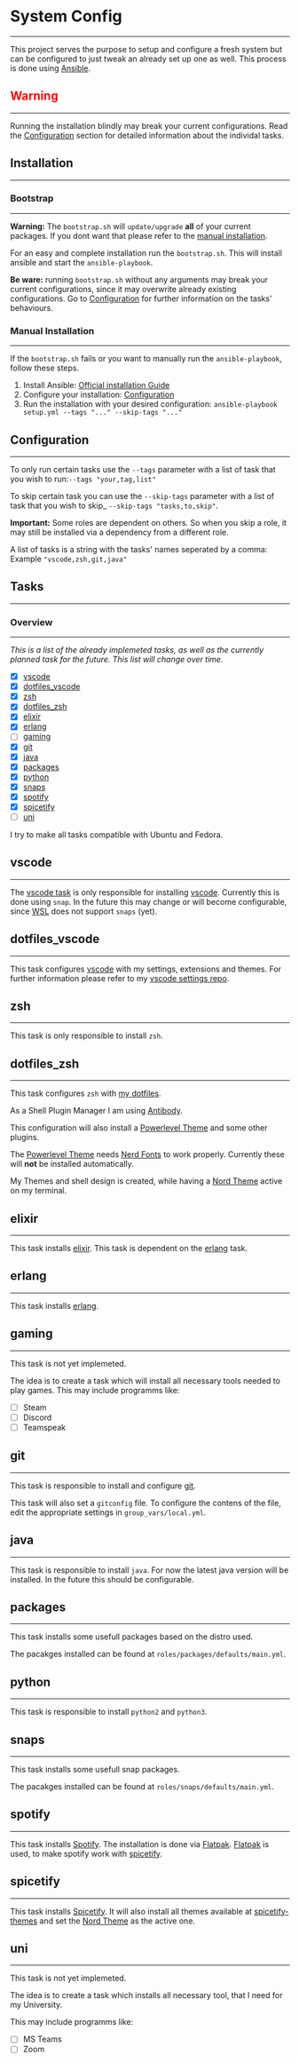 # System Config
---------------
This project serves the purpose to setup and configure a fresh system but can be configured to just tweak an already set up one as well.
This process is done using [Ansible](https://www.ansible.com/). 

## <span style="color:red"> **Warning** </span>
----------------
Running the installation blindly may break your current configurations.
Read the [Configuration](#Configuration) section for detailed information about the individal tasks.


## Installation
--------------
### Bootstrap
--------------
**Warning:** The `bootstrap.sh` will `update/upgrade` **all** of your current packages. If you dont want that please refer to the [manual installation](#Manual-Installation).

For an easy and complete installation run the `bootstrap.sh`.
This will install ansible and start the `ansible-playbook`. 

**Be ware:** running `bootstrap.sh` without any arguments may break your current configurations, since it may overwrite already existing configurations. Go to [Configuration](#Configuration) for further information on the tasks' behaviours.

### Manual Installation
-------------
If the `bootstrap.sh` fails or you want to manually run the `ansible-playbook`, follow these steps.
  1. Install Ansible: [Official installation Guide](https://docs.ansible.com/ansible/latest/installation_guide/intro_installation.html#installing-ansible-on-specific-operating-systems)
  2. Configure your installation: [Configuration](#Configuration)
  3. Run the installation with your desired configuration: `ansible-playbook setup.yml --tags "..." --skip-tags "..."`


## Configuration
-----------------
To only run certain tasks use the `--tags` parameter with a list of task that you wish to run:`--tags "your,tag,list"`

To skip certain task you can use the `--skip-tags` parameter with a list of task that you wish to skip_ `--skip-tags "tasks,to,skip"`. 

**Important:** Some roles are dependent on others. So when you skip a role, it may still be installed via a dependency from a different role.

A list of tasks is a string with the tasks' names seperated by a comma: Example `"vscode,zsh,git,java"`

## Tasks
----------------

### Overview
----------------

*This is a list of the already implemeted tasks, as well as the currently planned task for the future. This list will change over time.*

- [x] [vscode](#vscode)
- [x] [dotfiles_vscode](#dotfiles_vscode)
- [x] [zsh](#zsh)
- [x] [dotfiles_zsh](#dotfiles_zsh)
- [x] [elixir](#elixir)
- [x] [erlang](#erlang)
- [ ] [gaming](#gaming)
- [x] [git](#git)
- [x] [java](#java)
- [x] [packages](#packages)
- [x] [python](#python)
- [x] [snaps](#snaps)
- [x] [spotify](#spotify)
- [x] [spicetify](#spicetify)
- [ ] [uni](#uni)

I try to make all tasks compatible with Ubuntu and Fedora.

## vscode
--------------
The [vscode task](#vscode) is only responsible for installing [vscode](https://code.visualstudio.com/).
Currently this is done using `snap`. In the future this may change or will become configurable, since [WSL](https://docs.microsoft.com/en-us/windows/wsl/install-win10) does not support `snaps` (yet).


## dotfiles_vscode
--------------
This task configures [vscode](https://code.visualstudio.com/) with my settings, extensions and themes. For further information please refer to my [vscode settings repo](https://github.com/systeno/vscode-settings).


## zsh
--------------
This task is only responsible to install `zsh`.


## dotfiles_zsh
--------------
This task configures `zsh` with [my dotfiles](https://github.com/systeno/dotfiles).  

As a Shell Plugin Manager I am using [Antibody](https://getantibody.github.io/). 

This configuration will also install a [Powerlevel Theme](https://github.com/romkatv/powerlevel10k) and some other plugins.

The [Powerlevel Theme](https://github.com/romkatv/powerlevel10k) needs [Nerd Fonts](https://github.com/ryanoasis/nerd-fonts) to work properly. Currently these will **not** be installed automatically. 

My Themes and shell design is created, while having a [Nord Theme](https://www.nordtheme.com/) active on my terminal.


## elixir
--------------
This task installs [elixir](https://elixir-lang.org/).
This task is dependent on the [erlang](#erlang) task.

## erlang
--------------
This task installs [erlang](https://www.erlang.org/).

## gaming
--------------
This task is not yet implemeted.

The idea is to create a task which will install all necessary tools needed to play games.
This may include programms like:
- [ ] Steam
- [ ] Discord
- [ ] Teamspeak

## git
--------------
This task is responsible to install and configure [git](https://git-scm.com/). 

This task will also set a `gitconfig` file. To configure the contens of the file, edit the appropriate settings in `group_vars/local.yml`.


## java
--------------
This task is responsible to install `java`.
For now the latest java version will be installed. In the future this should be configurable.


## packages
--------------
This task installs some usefull packages based on the distro used.

The pacakges installed can be found at `roles/packages/defaults/main.yml`. 


## python
--------------
This task is responsible to install `python2` and `python3`.

## snaps
--------------
This task installs some usefull snap packages.

The pacakges installed can be found at `roles/snaps/defaults/main.yml`. 

## spotify
--------------
This task installs [Spotify](https://www.spotify.com/us/). 
The installation is done via [Flatpak](https://flatpak.org/).
[Flatpak](https://flatpak.org/) is used, to make spotify work with [spicetify](#spicetify).

## spicetify
--------------
This task installs [Spicetify](https://github.com/khanhas/spicetify-cli). 
It will also install all themes available at [spicetify-themes](https://github.com/morpheusthewhite/spicetify-themes) and set the [Nord Theme](https://github.com/morpheusthewhite/spicetify-themes/tree/master/Nord) as the active one.

## uni
--------------
This task is not yet implemeted. 

The idea is to create a task which installs all necessary tool, that I need for my University.

This may include programms like:
- [ ] MS Teams
- [ ] Zoom
